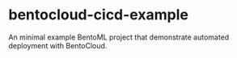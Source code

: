 # bentocloud-cicd-example

An minimal example BentoML project that demonstrate automated deployment with BentoCloud.

